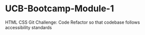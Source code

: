 # UCB-Bootcamp-Module-1
HTML CSS Git Challenge: Code Refactor so that codebase follows accessibility standards
